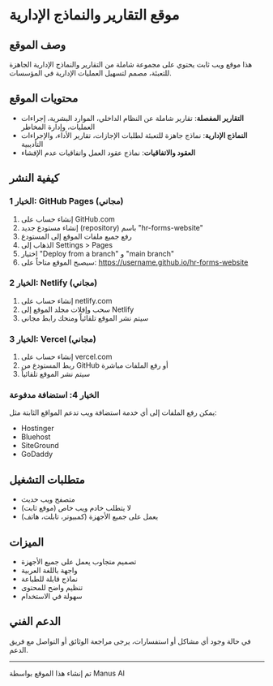 # موقع التقارير والنماذج الإدارية

## وصف الموقع
هذا موقع ويب ثابت يحتوي على مجموعة شاملة من التقارير والنماذج الإدارية الجاهزة للتعبئة، مصمم لتسهيل العمليات الإدارية في المؤسسات.

## محتويات الموقع
- **التقارير المفصلة**: تقارير شاملة عن النظام الداخلي، الموارد البشرية، إجراءات العمليات، وإدارة المخاطر
- **النماذج الإدارية**: نماذج جاهزة للتعبئة لطلبات الإجازات، تقارير الأداء، والإجراءات التأديبية
- **العقود والاتفاقيات**: نماذج عقود العمل واتفاقيات عدم الإفشاء

## كيفية النشر

### الخيار 1: GitHub Pages (مجاني)
1. إنشاء حساب على GitHub.com
2. إنشاء مستودع جديد (repository) باسم "hr-forms-website"
3. رفع جميع ملفات الموقع إلى المستودع
4. الذهاب إلى Settings > Pages
5. اختيار "Deploy from a branch" و "main branch"
6. سيصبح الموقع متاحاً على: https://username.github.io/hr-forms-website

### الخيار 2: Netlify (مجاني)
1. إنشاء حساب على netlify.com
2. سحب وإفلات مجلد الموقع إلى Netlify
3. سيتم نشر الموقع تلقائياً ومنحك رابط مجاني

### الخيار 3: Vercel (مجاني)
1. إنشاء حساب على vercel.com
2. ربط المستودع من GitHub أو رفع الملفات مباشرة
3. سيتم نشر الموقع تلقائياً

### الخيار 4: استضافة مدفوعة
يمكن رفع الملفات إلى أي خدمة استضافة ويب تدعم المواقع الثابتة مثل:
- Hostinger
- Bluehost
- SiteGround
- GoDaddy

## متطلبات التشغيل
- متصفح ويب حديث
- لا يتطلب خادم ويب خاص (موقع ثابت)
- يعمل على جميع الأجهزة (كمبيوتر، تابلت، هاتف)

## الميزات
- تصميم متجاوب يعمل على جميع الأجهزة
- واجهة باللغة العربية
- نماذج قابلة للطباعة
- تنظيم واضح للمحتوى
- سهولة في الاستخدام

## الدعم الفني
في حالة وجود أي مشاكل أو استفسارات، يرجى مراجعة الوثائق أو التواصل مع فريق الدعم.

---
تم إنشاء هذا الموقع بواسطة Manus AI


